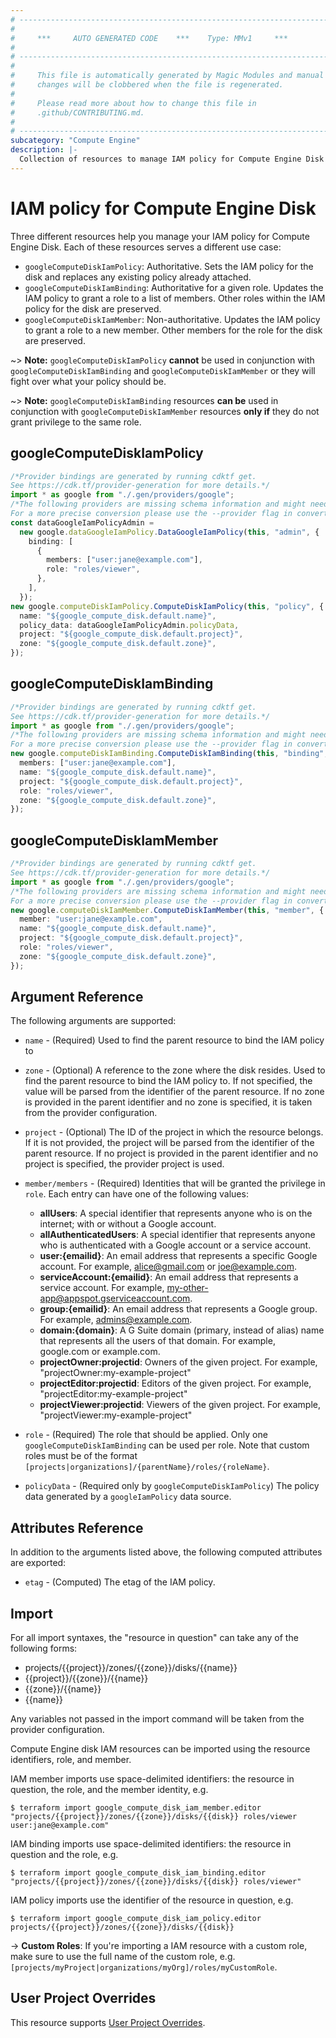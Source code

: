 ```yaml
---
# ----------------------------------------------------------------------------
#
#     ***     AUTO GENERATED CODE    ***    Type: MMv1     ***
#
# ----------------------------------------------------------------------------
#
#     This file is automatically generated by Magic Modules and manual
#     changes will be clobbered when the file is regenerated.
#
#     Please read more about how to change this file in
#     .github/CONTRIBUTING.md.
#
# ----------------------------------------------------------------------------
subcategory: "Compute Engine"
description: |-
  Collection of resources to manage IAM policy for Compute Engine Disk
---
```


# IAM policy for Compute Engine Disk

Three different resources help you manage your IAM policy for Compute Engine Disk. Each of these resources serves a different use case:

* `googleComputeDiskIamPolicy`: Authoritative. Sets the IAM policy for the disk and replaces any existing policy already attached.
* `googleComputeDiskIamBinding`: Authoritative for a given role. Updates the IAM policy to grant a role to a list of members. Other roles within the IAM policy for the disk are preserved.
* `googleComputeDiskIamMember`: Non-authoritative. Updates the IAM policy to grant a role to a new member. Other members for the role for the disk are preserved.

\~> **Note:** `googleComputeDiskIamPolicy` **cannot** be used in conjunction with `googleComputeDiskIamBinding` and `googleComputeDiskIamMember` or they will fight over what your policy should be.

\~> **Note:** `googleComputeDiskIamBinding` resources **can be** used in conjunction with `googleComputeDiskIamMember` resources **only if** they do not grant privilege to the same role.

## googleComputeDiskIamPolicy

```typescript
/*Provider bindings are generated by running cdktf get.
See https://cdk.tf/provider-generation for more details.*/
import * as google from "./.gen/providers/google";
/*The following providers are missing schema information and might need manual adjustments to synthesize correctly: google.
For a more precise conversion please use the --provider flag in convert.*/
const dataGoogleIamPolicyAdmin =
  new google.dataGoogleIamPolicy.DataGoogleIamPolicy(this, "admin", {
    binding: [
      {
        members: ["user:jane@example.com"],
        role: "roles/viewer",
      },
    ],
  });
new google.computeDiskIamPolicy.ComputeDiskIamPolicy(this, "policy", {
  name: "${google_compute_disk.default.name}",
  policy_data: dataGoogleIamPolicyAdmin.policyData,
  project: "${google_compute_disk.default.project}",
  zone: "${google_compute_disk.default.zone}",
});

```

## googleComputeDiskIamBinding

```typescript
/*Provider bindings are generated by running cdktf get.
See https://cdk.tf/provider-generation for more details.*/
import * as google from "./.gen/providers/google";
/*The following providers are missing schema information and might need manual adjustments to synthesize correctly: google.
For a more precise conversion please use the --provider flag in convert.*/
new google.computeDiskIamBinding.ComputeDiskIamBinding(this, "binding", {
  members: ["user:jane@example.com"],
  name: "${google_compute_disk.default.name}",
  project: "${google_compute_disk.default.project}",
  role: "roles/viewer",
  zone: "${google_compute_disk.default.zone}",
});

```

## googleComputeDiskIamMember

```typescript
/*Provider bindings are generated by running cdktf get.
See https://cdk.tf/provider-generation for more details.*/
import * as google from "./.gen/providers/google";
/*The following providers are missing schema information and might need manual adjustments to synthesize correctly: google.
For a more precise conversion please use the --provider flag in convert.*/
new google.computeDiskIamMember.ComputeDiskIamMember(this, "member", {
  member: "user:jane@example.com",
  name: "${google_compute_disk.default.name}",
  project: "${google_compute_disk.default.project}",
  role: "roles/viewer",
  zone: "${google_compute_disk.default.zone}",
});

```

## Argument Reference

The following arguments are supported:

*   `name` - (Required) Used to find the parent resource to bind the IAM policy to

*   `zone` - (Optional) A reference to the zone where the disk resides. Used to find the parent resource to bind the IAM policy to. If not specified,
    the value will be parsed from the identifier of the parent resource. If no zone is provided in the parent identifier and no
    zone is specified, it is taken from the provider configuration.

*   `project` - (Optional) The ID of the project in which the resource belongs.
    If it is not provided, the project will be parsed from the identifier of the parent resource. If no project is provided in the parent identifier and no project is specified, the provider project is used.

*   `member/members` - (Required) Identities that will be granted the privilege in `role`.
    Each entry can have one of the following values:
    * **allUsers**: A special identifier that represents anyone who is on the internet; with or without a Google account.
    * **allAuthenticatedUsers**: A special identifier that represents anyone who is authenticated with a Google account or a service account.
    * **user:{emailid}**: An email address that represents a specific Google account. For example, alice@gmail.com or joe@example.com.
    * **serviceAccount:{emailid}**: An email address that represents a service account. For example, my-other-app@appspot.gserviceaccount.com.
    * **group:{emailid}**: An email address that represents a Google group. For example, admins@example.com.
    * **domain:{domain}**: A G Suite domain (primary, instead of alias) name that represents all the users of that domain. For example, google.com or example.com.
    * **projectOwner:projectid**: Owners of the given project. For example, "projectOwner:my-example-project"
    * **projectEditor:projectid**: Editors of the given project. For example, "projectEditor:my-example-project"
    * **projectViewer:projectid**: Viewers of the given project. For example, "projectViewer:my-example-project"

*   `role` - (Required) The role that should be applied. Only one
    `googleComputeDiskIamBinding` can be used per role. Note that custom roles must be of the format
    `[projects|organizations]/{parentName}/roles/{roleName}`.

*   `policyData` - (Required only by `googleComputeDiskIamPolicy`) The policy data generated by
    a `googleIamPolicy` data source.

## Attributes Reference

In addition to the arguments listed above, the following computed attributes are
exported:

* `etag` - (Computed) The etag of the IAM policy.

## Import

For all import syntaxes, the "resource in question" can take any of the following forms:

* projects/{{project}}/zones/{{zone}}/disks/{{name}}
* {{project}}/{{zone}}/{{name}}
* {{zone}}/{{name}}
* {{name}}

Any variables not passed in the import command will be taken from the provider configuration.

Compute Engine disk IAM resources can be imported using the resource identifiers, role, and member.

IAM member imports use space-delimited identifiers: the resource in question, the role, and the member identity, e.g.

```console
$ terraform import google_compute_disk_iam_member.editor "projects/{{project}}/zones/{{zone}}/disks/{{disk}} roles/viewer user:jane@example.com"
```

IAM binding imports use space-delimited identifiers: the resource in question and the role, e.g.

```console
$ terraform import google_compute_disk_iam_binding.editor "projects/{{project}}/zones/{{zone}}/disks/{{disk}} roles/viewer"
```

IAM policy imports use the identifier of the resource in question, e.g.

```console
$ terraform import google_compute_disk_iam_policy.editor projects/{{project}}/zones/{{zone}}/disks/{{disk}}
```

\-> **Custom Roles**: If you're importing a IAM resource with a custom role, make sure to use the
full name of the custom role, e.g. `[projects/myProject|organizations/myOrg]/roles/myCustomRole`.

## User Project Overrides

This resource supports [User Project Overrides](https://registry.terraform.io/providers/hashicorp/google/latest/docs/guides/provider_reference#user_project_override).
